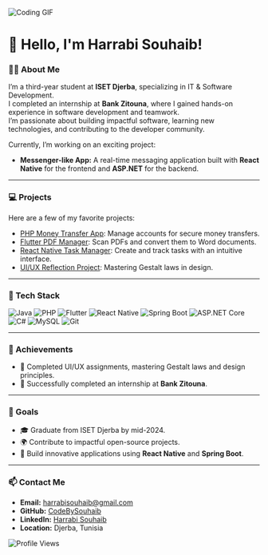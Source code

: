 ![Coding GIF](https://media.giphy.com/media/13HgwGsXF0aiGY/giphy.gif)

# 👋 Hello, I'm Harrabi Souhaib!

### 👨‍🎓 About Me
I’m a third-year student at **ISET Djerba**, specializing in IT & Software Development.  
I completed an internship at **Bank Zitouna**, where I gained hands-on experience in software development and teamwork.  
I’m passionate about building impactful software, learning new technologies, and contributing to the developer community.

Currently, I’m working on an exciting project:
- **Messenger-like App:** A real-time messaging application built with **React Native** for the frontend and **ASP.NET** for the backend.
---
### 💻 Projects
Here are a few of my favorite projects:
- [PHP Money Transfer App](#): Manage accounts for secure money transfers.
- [Flutter PDF Manager](#): Scan PDFs and convert them to Word documents.
- [React Native Task Manager](#): Create and track tasks with an intuitive interface.
- [UI/UX Reflection Project](#): Mastering Gestalt laws in design.

---

### 🚀 Tech Stack
![Java](https://img.shields.io/badge/-Java-orange?style=flat-square&logo=java)
![PHP](https://img.shields.io/badge/-PHP-purple?style=flat-square&logo=php)
![Flutter](https://img.shields.io/badge/-Flutter-blue?style=flat-square&logo=flutter)
![React Native](https://img.shields.io/badge/-React%20Native-lightblue?style=flat-square&logo=react)
![Spring Boot](https://img.shields.io/badge/-Spring%20Boot-green?style=flat-square&logo=spring)
![ASP.NET Core](https://img.shields.io/badge/-ASP.NET%20Core-blue?style=flat-square&logo=dotnet)
![C#](https://img.shields.io/badge/-C%23-purple?style=flat-square&logo=csharp)
![MySQL](https://img.shields.io/badge/-MySQL-blue?style=flat-square&logo=mysql)
![Git](https://img.shields.io/badge/-Git-orange?style=flat-square&logo=git)

---

### 🌟 Achievements
- 🎨 Completed UI/UX assignments, mastering Gestalt laws and design principles.
- 🏦 Successfully completed an internship at **Bank Zitouna**.

---

### 🎯 Goals
- 🎓 Graduate from ISET Djerba by mid-2024.
- 🌍 Contribute to impactful open-source projects.
- 🚀 Build innovative applications using **React Native** and **Spring Boot**.

---

### 📫 Contact Me
- **Email:** [harrabisouhaib@gmail.com](mailto:harrabisouhaib@gmail.com)
- **GitHub:** [CodeBySouhaib](https://github.com/CodeBySouhaib)
- **LinkedIn:** [Harrabi Souhaib](https://www.linkedin.com/in/harrabisouhaib)
- **Location:** Djerba, Tunisia

![Profile Views](https://komarev.com/ghpvc/?username=CodeBySouhaib&color=green)
